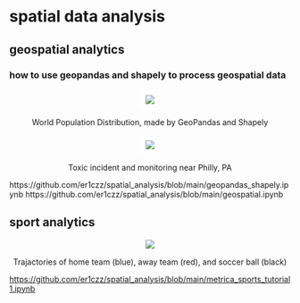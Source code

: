 # spatial data analysis

## geospatial analytics
### how to use geopandas and shapely to process geospatial data

<p align="center"><img src="https://github.com/er1czz/spatial_analysis/blob/main/world_population.PNG" style = "border:10px solid white"></p> 
<p align="center">World Population Distribution, made by GeoPandas and Shapely</p>
<p align="center"><img src="https://github.com/er1czz/spatial_analysis/blob/main/PA_incident_monitor.PNG" style = "border:10px solid white"></p> 
<p align="center">Toxic incident and monitoring near Philly, PA</p>
https://github.com/er1czz/spatial_analysis/blob/main/geopandas_shapely.ipynb
https://github.com/er1czz/spatial_analysis/blob/main/geospatial.ipynb

## sport analytics
<p align="center"><img src="https://github.com/er1czz/spatial_analysis/blob/main/soccer_tracking.png" style = "border:1px solid white"></p> 
<p align="center">Trajactories of home team (blue), away team (red), and soccer ball (black)</p>

https://github.com/er1czz/spatial_analysis/blob/main/metrica_sports_tutorial1.ipynb
